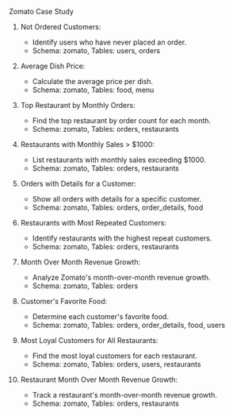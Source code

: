 Zomato Case Study
1. Not Ordered Customers:
   - Identify users who have never placed an order.
   - Schema: zomato, Tables: users, orders

2. Average Dish Price:
   - Calculate the average price per dish.
   - Schema: zomato, Tables: food, menu

3. Top Restaurant by Monthly Orders:
   - Find the top restaurant by order count for each month.
   - Schema: zomato, Tables: orders, restaurants

4. Restaurants with Monthly Sales > $1000:
   - List restaurants with monthly sales exceeding $1000.
   - Schema: zomato, Tables: orders, restaurants

5. Orders with Details for a Customer:
   - Show all orders with details for a specific customer.
   - Schema: zomato, Tables: orders, order_details, food

6. Restaurants with Most Repeated Customers:
   - Identify restaurants with the highest repeat customers.
   - Schema: zomato, Tables: orders, restaurants

7. Month Over Month Revenue Growth:
   - Analyze Zomato's month-over-month revenue growth.
   - Schema: zomato, Tables: orders

8. Customer's Favorite Food:
   - Determine each customer's favorite food.
   - Schema: zomato, Tables: orders, order_details, food, users

9. Most Loyal Customers for All Restaurants:
   - Find the most loyal customers for each restaurant.
   - Schema: zomato, Tables: orders, users, restaurants

10. Restaurant Month Over Month Revenue Growth:
    - Track a restaurant's month-over-month revenue growth.
    - Schema: zomato, Tables: orders, restaurants
